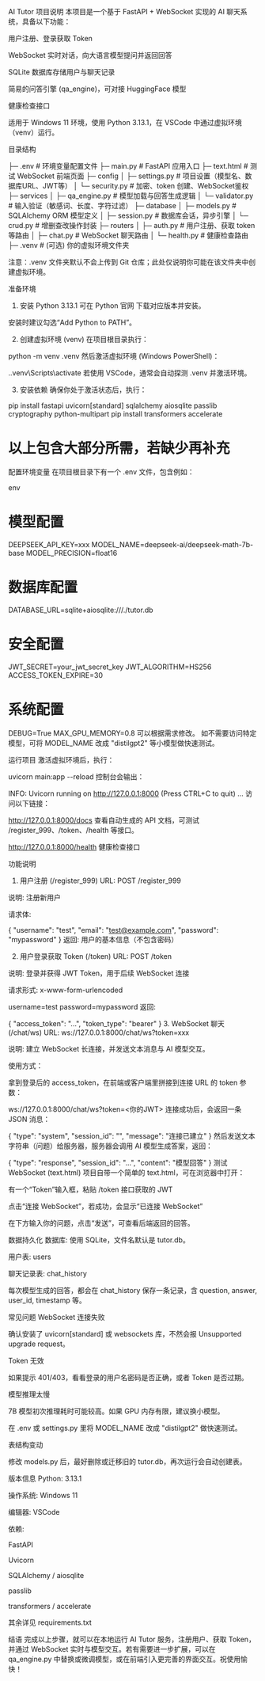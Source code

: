 AI Tutor 项目说明
本项目是一个基于 FastAPI + WebSocket 实现的 AI 聊天系统，具备以下功能：

用户注册、登录获取 Token

WebSocket 实时对话，向大语言模型提问并返回回答

SQLite 数据库存储用户与聊天记录

简易的问答引擎 (qa_engine)，可对接 HuggingFace 模型

健康检查接口

适用于 Windows 11 环境，使用 Python 3.13.1，在 VSCode 中通过虚拟环境（venv）运行。

目录结构

├─ .env                # 环境变量配置文件
├─ main.py             # FastAPI 应用入口
├─ text.html           # 测试 WebSocket 前端页面
├─ config
│   ├─ settings.py     # 项目设置（模型名、数据库URL、JWT等）
│   └─ security.py     # 加密、token 创建、WebSocket鉴权
├─ services
│   ├─ qa_engine.py    # 模型加载与回答生成逻辑
│   └─ validator.py    # 输入验证（敏感词、长度、字符过滤）
├─ database
│   ├─ models.py       # SQLAlchemy ORM 模型定义
│   ├─ session.py      # 数据库会话，异步引擎
│   └─ crud.py         # 增删查改操作封装
├─ routers
│   ├─ auth.py         # 用户注册、获取 token 等路由
│   ├─ chat.py         # WebSocket 聊天路由
│   └─ health.py       # 健康检查路由
├─ .venv               # (可选) 你的虚拟环境文件夹

注意：.venv 文件夹默认不会上传到 Git 仓库；此处仅说明你可能在该文件夹中创建虚拟环境。

准备环境
1. 安装 Python 3.13.1
可在 Python 官网 下载对应版本并安装。

安装时建议勾选“Add Python to PATH”。

2. 创建虚拟环境 (venv)
在项目根目录执行：


python -m venv .venv
然后激活虚拟环境 (Windows PowerShell)：


.\.venv\Scripts\activate
若使用 VSCode，通常会自动探测 .venv 并激活环境。

3. 安装依赖
确保你处于激活状态后，执行：


pip install fastapi uvicorn[standard] sqlalchemy aiosqlite passlib cryptography python-multipart 
pip install transformers accelerate 
# 以上包含大部分所需，若缺少再补充

配置环境变量
在项目根目录下有一个 .env 文件，包含例如：

env

# 模型配置
DEEPSEEK_API_KEY=xxx
MODEL_NAME=deepseek-ai/deepseek-math-7b-base
MODEL_PRECISION=float16

# 数据库配置
DATABASE_URL=sqlite+aiosqlite:///./tutor.db

# 安全配置
JWT_SECRET=your_jwt_secret_key
JWT_ALGORITHM=HS256
ACCESS_TOKEN_EXPIRE=30

# 系统配置
DEBUG=True
MAX_GPU_MEMORY=0.8
可以根据需求修改。
如不需要访问特定模型，可将 MODEL_NAME 改成 "distilgpt2" 等小模型做快速测试。

运行项目
激活虚拟环境后，执行：


uvicorn main:app --reload
控制台会输出：

INFO:     Uvicorn running on http://127.0.0.1:8000 (Press CTRL+C to quit)
...
访问以下链接：

http://127.0.0.1:8000/docs
查看自动生成的 API 文档，可测试 /register_999、/token、/health 等接口。

http://127.0.0.1:8000/health
健康检查接口

功能说明
1. 用户注册 (/register_999)
URL: POST /register_999

说明: 注册新用户

请求体:


{
  "username": "test",
  "email": "test@example.com",
  "password": "mypassword"
}
返回: 用户的基本信息（不包含密码）

2. 用户登录获取 Token (/token)
URL: POST /token

说明: 登录并获得 JWT Token，用于后续 WebSocket 连接

请求形式: x-www-form-urlencoded


username=test
password=mypassword
返回:

{
  "access_token": "...",
  "token_type": "bearer"
}
3. WebSocket 聊天 (/chat/ws)
URL: ws://127.0.0.1:8000/chat/ws?token=xxx

说明: 建立 WebSocket 长连接，并发送文本消息与 AI 模型交互。

使用方式：

拿到登录后的 access_token，在前端或客户端里拼接到连接 URL 的 token 参数：


ws://127.0.0.1:8000/chat/ws?token=<你的JWT>
连接成功后，会返回一条 JSON 消息：


{
  "type": "system",
  "session_id": "<UUID>",
  "message": "连接已建立"
}
然后发送文本字符串（问题）给服务器，服务器会调用 AI 模型生成答案，返回：


{
  "type": "response",
  "session_id": "...",
  "content": "模型回答"
}
测试 WebSocket (text.html)
项目自带一个简单的 text.html，可在浏览器中打开：

有一个“Token”输入框，粘贴 /token 接口获取的 JWT

点击“连接 WebSocket”，若成功，会显示“已连接 WebSocket”

在下方输入你的问题，点击“发送”，可查看后端返回的回答。

数据持久化
数据库: 使用 SQLite，文件名默认是 tutor.db。

用户表: users

聊天记录表: chat_history

每次模型生成的回答，都会在 chat_history 保存一条记录，含 question, answer, user_id, timestamp 等。

常见问题
WebSocket 连接失败

确认安装了 uvicorn[standard] 或 websockets 库，不然会报 Unsupported upgrade request。

Token 无效

如果提示 401/403，看看登录的用户名密码是否正确，或者 Token 是否过期。

模型推理太慢

7B 模型初次推理耗时可能较高。如果 GPU 内存有限，建议换小模型。

在 .env 或 settings.py 里将 MODEL_NAME 改成 "distilgpt2" 做快速测试。

表结构变动

修改 models.py 后，最好删除或迁移旧的 tutor.db，再次运行会自动创建表。

版本信息
Python: 3.13.1

操作系统: Windows 11

编辑器: VSCode

依赖:

FastAPI

Uvicorn

SQLAlchemy / aiosqlite

passlib

transformers / accelerate

其余详见 requirements.txt

结语
完成以上步骤，就可以在本地运行 AI Tutor 服务，注册用户、获取 Token，并通过 WebSocket 实时与模型交互。若有需要进一步扩展，可以在 qa_engine.py 中替换或微调模型，或在前端引入更完善的界面交互。祝使用愉快！
